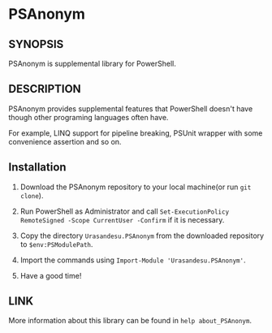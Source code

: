 PSAnonym
=============

SYNOPSIS
-------
PSAnonym is supplemental library for PowerShell.

DESCRIPTION
-------
PSAnonym provides supplemental features that PowerShell doesn't have though other programing languages often have.

For example, LINQ support for pipeline breaking, PSUnit wrapper with some convenience assertion and so on.

Installation
-------
1. Download the PSAnonym repository to your local machine(or run `git clone`).

2. Run PowerShell as Administrator and call `Set-ExecutionPolicy RemoteSigned -Scope CurrentUser -Confirm` if it is necessary.

3. Copy the directory `Urasandesu.PSAnonym` from the downloaded repository to `$env:PSModulePath`.

4. Import the commands using `Import-Module 'Urasandesu.PSAnonym'`.

5. Have a good time!

LINK
-------
More information about this library can be found in `help about_PSAnonym`.
